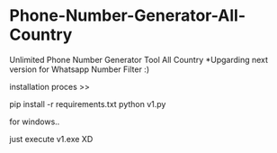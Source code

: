 # Phone-Number-Generator-All-Country
Unlimited Phone Number Generator Tool All Country *Upgarding next version for Whatsapp Number Filter :)

installation proces >>

pip install -r requirements.txt
python v1.py


for windows..

just execute v1.exe XD
